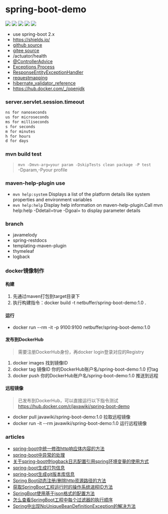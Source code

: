 # spring-boot-demo
![](https://img.shields.io/static/v1?label=java&message=1.8&color=blue)
![](https://img.shields.io/static/v1?label=spring-boot&message=2.4.5.RELEASE&color=blue)
![](https://img.shields.io/static/v1?label=spring-restdocs&message=2.0.4.RELEASE&color=blue)
![](https://img.shields.io/static/v1?label=junit&message=4.13.2&color=black)
![](https://img.shields.io/static/v1?label=hibernate-validator&message=6.1.7.Final&color=blue)
* use spring-boot 2.x
* https://shields.io/
* [github source](https://github.com/netbuffer/spring-boot-demo)
* [gitee source](https://gitee.com/netbuffer/spring-boot-demo)
* /actuator/health
* [@ControllerAdvice](https://docs.spring.io/spring-framework/docs/5.3.6/reference/html/web.html#mvc-ann-controller-advice)
* [Exceptions Process](https://docs.spring.io/spring-framework/docs/5.3.6/reference/html/web.html#mvc-ann-exceptionhandler)
* [ResponseEntityExceptionHandler](https://docs.spring.io/spring-framework/docs/5.3.6/javadoc-api/org/springframework/web/servlet/mvc/method/annotation/ResponseEntityExceptionHandler.html)
* [requestmapping](https://docs.spring.io/spring-framework/docs/5.3.6/reference/html/web.html#mvc-ann-requestmapping-registration)
* [hibernate_validator_reference](https://docs.jboss.org/hibernate/validator/6.2/reference/en-US/pdf/hibernate_validator_reference.pdf#validator-gettingstarted)
* https://hub.docker.com/_/openjdk

### server.servlet.session.timeout
```html
ns for nanoseconds
us for microseconds
ms for milliseconds
s for seconds
m for minutes
h for hours
d for days
```

### mvn build test
> `mvn -Dmvn-arg=your param -DskipTests clean package -P test`  
-Dparam,-Pyour profile

### maven-help-plugin use
* `mvn help:system` Displays a list of the platform details like system properties and environment variables
* `mvn help:help` Display help information on maven-help-plugin.Call mvn help:help -Ddetail=true -Dgoal=<goal-name> to display parameter details

### branch
* javamelody
* spring-restdocs
* templating-maven-plugin
* thymeleaf
* logback

### docker镜像制作

#### 构建
1. 先通过maven打包到target目录下
2. 执行构建指令：docker build -t netbuffer/spring-boot-demo:1.0 .

#### 运行
* docker run --rm -it -p 9100:9100 netbuffer/spring-boot-demo:1.0

#### 发布到DockerHub
> 需要注册DockerHub身份，再docker login登录对应的Registry
1. docker images 找到镜像ID
2. docker tag 镜像ID 你的DockerHub账户名/spring-boot-demo:1.0 打tag
3. docker push 你的DockerHub账户名/spring-boot-demo:1.0 推送到远程

#### 远程镜像
> 已发布到DockerHub，可以直接运行以下指令测试  
https://hub.docker.com/r/javawiki/spring-boot-demo  

* docker pull javawiki/spring-boot-demo:1.0          拉取远程镜像
* docker run -it --rm javawiki/spring-boot-demo:1.0  运行远程镜像

### articles
* [spring-boot中统一修改http响应体内容的方法](https://www.toutiao.com/i7014375995448820231)
* [spring-boot中异常的处理](https://www.toutiao.com/i7014369292791579148)
* [关于spring-boot中logback日志配置引用spring环境变量的使用方式](https://www.toutiao.com/i7014368145578230304)
* [spring-boot生成打包信息](https://www.toutiao.com/i7013891369404351014)
* [spring-boot生成git版本库信息](https://www.toutiao.com/i7013890854121226789)
* [Spring Boot动态注册/删除http资源路径的方法](https://www.toutiao.com/i7014752212727431694)
* [获取SpringBoot工程运行时的操作系统进程ID方法](https://www.toutiao.com/i7015456367477522977)
* [SpringBoot使用基于json格式的配置方法](https://www.toutiao.com/i7016209186543469069)
* [怎么查看SpringBoot工程中每个过滤器的执行顺序](https://www.toutiao.com/i7016666337527382532)
* [Spring中出现NoUniqueBeanDefinitionException的解决方法](https://www.toutiao.com/i7018897444583113247)